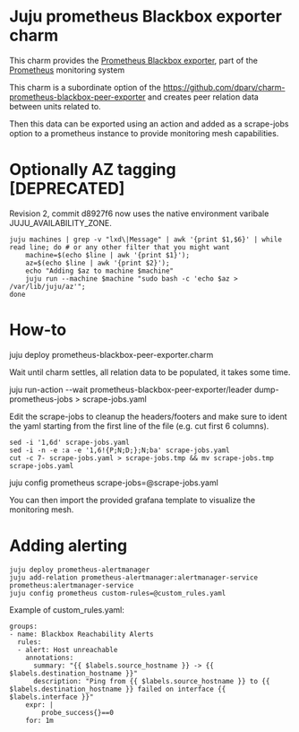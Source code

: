 # Juju prometheus Blackbox exporter charm

This charm provides the [Prometheus Blackbox exporter](https://github.com/prometheus/blackbox_exporter), part of the [Prometheus](https://prometheus.io/) monitoring system

This charm is a subordinate option of the https://github.com/dparv/charm-prometheus-blackbox-peer-exporter and creates peer relation data between units related to.

Then this data can be exported using an action and added as a scrape-jobs option to a prometheus instance to provide monitoring mesh capabilities.

# Optionally AZ tagging [DEPRECATED]

Revision 2, commit d8927f6 now uses the native environment varibale JUJU_AVAILABILITY_ZONE.

```
juju machines | grep -v "lxd\|Message" | awk '{print $1,$6}' | while read line; do # or any other filter that you might want
    machine=$(echo $line | awk '{print $1}'); 
    az=$(echo $line | awk '{print $2}'); 
    echo "Adding $az to machine $machine"
    juju run --machine $machine "sudo bash -c 'echo $az > /var/lib/juju/az'";
done
```

# How-to

juju deploy prometheus-blackbox-peer-exporter.charm

Wait until charm settles, all relation data to be populated, it takes some time.

juju run-action --wait prometheus-blackbox-peer-exporter/leader dump-prometheus-jobs > scrape-jobs.yaml

Edit the scrape-jobs to cleanup the headers/footers and make sure to ident the
yaml starting from the first line of the file (e.g. cut first 6 columns).

```
sed -i '1,6d' scrape-jobs.yaml
sed -i -n -e :a -e '1,6!{P;N;D;};N;ba' scrape-jobs.yaml
cut -c 7- scrape-jobs.yaml > scrape-jobs.tmp && mv scrape-jobs.tmp scrape-jobs.yaml
```

juju config prometheus scrape-jobs=@scrape-jobs.yaml

You can then import the provided grafana template to visualize the monitoring mesh.

# Adding alerting

```
juju deploy prometheus-alertmanager
juju add-relation prometheus-alertmanager:alertmanager-service prometheus:alertmanager-service
juju config prometheus custom-rules=@custom_rules.yaml
```

Example of custom_rules.yaml:
```
groups:
- name: Blackbox Reachability Alerts
  rules:
  - alert: Host unreachable
    annotations:
      summary: "{{ $labels.source_hostname }} -> {{ $labels.destination_hostname }}"
      description: "Ping from {{ $labels.source_hostname }} to {{ $labels.destination_hostname }} failed on interface {{ $labels.interface }}"
    expr: |
        probe_success{}==0
    for: 1m
```
